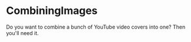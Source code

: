 # CombiningImages
Do you want to combine a bunch of YouTube video covers into one? Then you'll need it.
